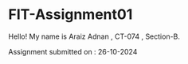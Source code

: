 # FIT-Assignment01

Hello! My name is Araiz Adnan , CT-074  , Section-B.

Assignment submitted on : 26-10-2024